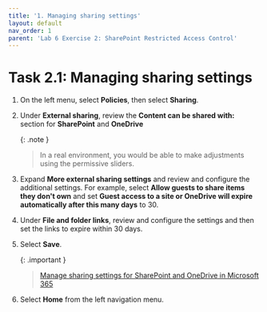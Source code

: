 ```yaml
---
title: '1. Managing sharing settings'
layout: default
nav_order: 1
parent: 'Lab 6 Exercise 2: SharePoint Restricted Access Control'
---
```


# Task 2.1: Managing sharing settings

1. On the left menu, select **Policies**, then select **Sharing**.

1. Under **External sharing**, review the **Content can be shared with:** section for **SharePoint** and **OneDrive** 

    {: .note }
    > In a real environment, you would be able to make adjustments using the permissive sliders.

1. Expand **More external sharing settings** and review and configure the additional settings. For example, select **Allow guests to share items they don't own** and set **Guest access to a site or OneDrive will expire automatically after this many days** to 30.  

1. Under **File and folder links**, review and configure the settings and then set the links to expire within 30 days.

1. Select **Save**.

    {: .important }
    > [Manage sharing settings for SharePoint and OneDrive in Microsoft 365](https://learn.microsoft.com/en-US/sharepoint/turn-external-sharing-on-or-off?WT.mc_id=365AdminCSH_spo "Manage sharing settings for SharePoint and OneDrive in Microsoft 365")

1. Select **Home** from the left navigation menu.
